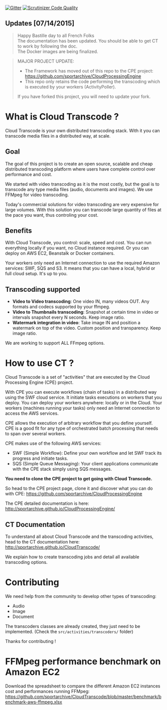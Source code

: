[![Gitter](https://badges.gitter.im/Join%20Chat.svg)](https://gitter.im/sportarchive/CloudTranscode?utm_source=badge&utm_medium=badge&utm_campaign=pr-badge) 
[![Scrutinizer Code Quality](https://scrutinizer-ci.com/g/sportarchive/CloudTranscode/badges/quality-score.png?b=master)](https://scrutinizer-ci.com/g/sportarchive/CloudTranscode/?branch=master) 

## Updates [07/14/2015]
> Happy Bastille day to all French Folks<br>
> The documentation has been updated. You should be able to get CT to work by following the doc. <br>
> The Docker images are being finalized.<br>

> MAJOR PROJECT UPDATE:
>   - The Framework has moved out of this repo to the CPE project: https://github.com/sportarchive/CloudProcessingEngine
>   - This repo only retains the code performing the transcoding which is executed by your workers (ActivityPoller).
>
> If you have forked this project, you will need to update your fork.

# What is Cloud Transcode ?
Cloud Transcode is your own distributed transcoding stack. With it you can transcode media files in a distributed way, at scale.

## Goal
The goal of this project is to create an open source, scalable and cheap distributed transcoding platform where users have complete control over performance and cost. 

We started with video transcoding as it is the most costly, but the goal is to transcode any type media files (audio, documents and images). We use FFMpeg for video transcoding.

Today's commercial solutions for video transcoding are very expensive for large volumes. With this solution you can transcode large quantity of files at the pace you want, thus controling your cost. 

## Benefits
With Cloud Transcode, you control: scale, speed and cost. You can run everything locally if you want, no Cloud instance required. Or you can deploy on AWS EC2, Beanstalk or Docker containers. 

Your workers only need an Internet connection to use the required Amazon services: SWF, SQS and S3. It means that you can have a local, hybrid or full cloud setup. It's up to you.

## Transcoding supported

   - **Video to Video transcoding**: One video IN, many videos OUT. Any formats and codecs supported by your ffmpeg.
   - **Video to Thumbnails transcoding**: Snapshot at certain time in video or intervals snapshot every N seconds. Keep image ratio.
   - **Watermark integration in video**: Take image IN and position a watermark on top of the video. Custom position and transparency. Keep image ratio.

We are working to support ALL FFmpeg options.

# How to use CT ?

Cloud Transcode is a set of "activities" that are executed by the Cloud Processing Engine (CPE) project. 

With CPE you can execute workflows (chain of tasks) in a distributed way using the SWF cloud service. It initiate tasks executions on workers that you deploy. You can deploy your workers anywhere: locally or in the Cloud. Your workers (machines running your tasks) only need an Internet connection to access the AWS services.

CPE allows the execution of arbitrary workflow that you define yourself. CPE is a good fit for any type of orchestrated batch processing that needs to span over several workers.

CPE makes use of the following AWS services:

   - SWF (Simple Workflow): Define your own workflow and let SWF track its progress and initiate tasks.
   - SQS (Simple Queue Messaging): Your client applications communicate with the CPE stack simply using SQS messages.

**You need to clone the CPE project to get going with Cloud Transcode.**

So head to the CPE project page, clone it and discover what you can do with CPE: https://github.com/sportarchive/CloudProcessingEngine

The CPE detailed documentation is here: http://sportarchive.github.io/CloudProcessingEngine/

## CT Documentation

To understand all about Cloud Transcode and the transcoding activities,
head to the CT documentation here: http://sportarchive.github.io/CloudTranscode/

We explain how to create transcoding jobs and detail all available transcoding options.

# Contributing

We need help from the community to develop other types of transcoding:

   - Audio
   - Image
   - Document

The transcoders classes are already created, they just need to be implemented. (Check the `src/activities/transcoders/` folder)

Thanks for contributing !

# FFMpeg performance benchmark on Amazon EC2

Download the spreadsheet to compare the different Amazon EC2 instances cost and performances running FFMpeg:
https://github.com/sportarchive/CloudTranscode/blob/master/benchmark/benchmark-aws-ffmpeg.xlsx

